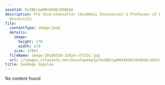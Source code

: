 ```yaml
---
assetid: 6z5BErppMAsEk0k24GQkGm
description: Pro Vice-Chancellor (Academic Innovation) & Professor of Law, Deakin
  University
file:
  contentType: image/jpeg
  details:
    image:
      height: 170
      width: 170
    size: 17661
  fileName: image-20180320-31624-vfl53i.jpg
  url: //images.ctfassets.net/bsux5spekp1p/6z5BErppMAsEk0k24GQkGm/ab21937498a346bf6cfc104d1633c438/image-20180320-31624-vfl53i.jpg
title: Sandeep Gopalan
---
```

No content found